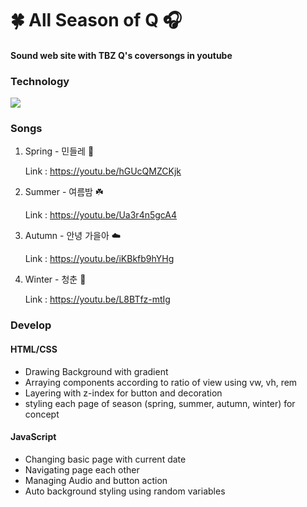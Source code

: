 # 🍀 All Season of Q 🎧

#### Sound web site with TBZ Q's coversongs in youtube 

### Technology 
  <img src="https://img.shields.io/badge/Swift-FFCA28?style=flat-square&logo=Swift&logoColor=white"/></a>  

### Songs
1. Spring - 민들레 🌼

      Link : https://youtu.be/hGUcQMZCKjk

2. Summer - 여름밤 ☘️

      Link : https://youtu.be/Ua3r4n5gcA4
      
3. Autumn - 안녕 가을아 ☁️

      Link : https://youtu.be/iKBkfb9hYHg
      
4. Winter - 청춘 🌈

      Link : https://youtu.be/L8BTfz-mtIg
      
      
### Develop

#### HTML/CSS
- Drawing Background with gradient
- Arraying components according to ratio of view using vw, vh, rem
- Layering with z-index for button and decoration
- styling each page of season (spring, summer, autumn, winter) for concept


#### JavaScript  
- Changing basic page with current date
- Navigating page each other
- Managing Audio and button action
- Auto background styling using random variables 
